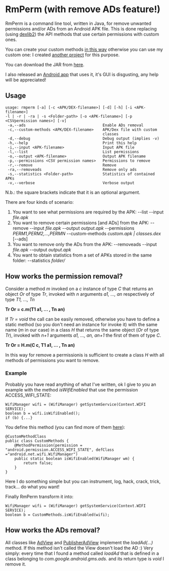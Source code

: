 # RmPerm (with remove ADs feature!)

RmPerm is a command line tool, written in Java, for remove unwanted permissions and/or ADs from an Android APK file.
This is done replacing (using [dexlib2](https://github.com/JesusFreke/smali/tree/master/dexlib2)) the API methods that use certain permissions with custom ones.

You can create your custom methods [in this way](https://github.com/simoneaonzo/ApkWithCustomMethods/blob/master/app/src/main/java/com/example/apkwithcustommethods/CustomMethods.java)
otherwise you can use my custom one: I created [another project](https://github.com/simoneaonzo/ApkWithCustomMethods) for this purpose.

You can download the JAR from [here](https://github.com/simoneaonzo/RmPerm/blob/master/build/libs/rmperm-all.jar?raw=true).

I also released an [Android app](https://github.com/simoneaonzo/AndRmPerm) that uses it, it's GUI is disgusting, any help will be appreciated!

## Usage

```
usage: rmperm [-a] [-c <APK/DEX-filename>] [-d] [-h] [-i <APK-filename>]
-l | -r | -ra | -s <Folder-path> [-o <APK-filename>] [-p <CSVpermission names>] [-v]
 -a,--ads                                  Enable ADs removal
 -c,--custom-methods <APK/DEX-filename>    APK/Dex file with custom
                                           classes
 -d,--debug                                Debug output (implies -v)
 -h,--help                                 Print this help
 -i,--input <APK-filename>                 Input APK file
 -l,--list                                 List permissions
 -o,--output <APK-filename>                Output APK filename
 -p,--permissions <CSV permission names>   Permissions to remove
 -r,--remove                               Remove
 -ra,--removeads                           Remove only ads
 -s,--statistics <Folder-path>             Statistics of contained APKs
 -v,--verbose                              Verbose output
```

N.b.: the square brackets indicate that it is an optional argument.

There are four kinds of scenario:

1. You want to see what permissions  are required by the APK:
 --list
  --input *file.apk*
2. You want to remove certain permissions [and ADs] from the APK:
  --remove
  --input *file.apk*
    --output *output.apk*
    --permissions *PERM1,PERM2,...,PERMN*
    --custom-methods *custom.apk | classes.dex*
    [--ads]
3. You want to remove only the ADs from the APK:
    --removeads
    --input *file.apk*
    --output *output.apk* 
4. You want to obtain statistics from a set of APKs stored in the same folder:
    --statistics *folder/*


## How works the permission removal?

Consider a method *m* invoked on a *c* instance of type *C* that returns an object *Or* of type *Tr*, invoked with *n* arguments *a1, ..., an* respectively of type *T1, ..., Tn*

**Tr Or = c.m(T1 a1, ... , Tn an)**

If *Tr = void* the call can be easily removed, otherwise you have to define a static method (so you don't need an instance for invoke it) with the same name (*m* in our case) in a class *H* that returns the same object (*Or* of type *Tr*), invoked with *n+1* arguments *a1, ..., an, an+1* the first of them of type *C*.

**Tr Or = H.m(C c, T1 a1, ... , Tn an)**

In this way for remove a permissionis is sufficient to create a class *H* with all methods of permissions you want to remove.


### Example

Probably you have read anything of what I've written, ok I give to you an example with the method *isWifiEnabled* that use the permission ACCESS_WIFI_STATE:
```
WifiManager wifi = (WifiManager) getSystemService(Context.WIFI SERVICE);
boolean b = wifi.isWifiEnabled();
if (b) {...}
```

You define this method (you can find more of them [here](https://github.com/simoneaonzo/CustomApp/blob/master/app/src/main/java/com/custom/customapp/CustomMethods.java)):
```
@CustomMethodClass
public class CustomMethods {
    @MethodPermission(permission = "android.permission.ACCESS_WIFI_STATE", defClass ="android.net.wifi.WifiManager")
    public static boolean isWifiEnabled(WifiManager wm) {
        return false;
    }
}
```
Here I do something simple but you can instrument, log, hack, crack, trick, track... do what you want!


Finally RmPerm transform it into:
```
WifiManager wifi = (WifiManager) getSystemService(Context.WIFI SERVICE);
boolean b = CustomMethods.isWifiEnabled(wifi);
```

## How works the ADs removal?

All classes like [AdView](https://developers.google.com/android/reference/com/google/android/gms/ads/AdView) and [PublisherAdView](https://developers.google.com/android/reference/com/google/android/gms/ads/doubleclick/PublisherAdView) implement the *loadAd(...)* method.
If this method isn't called the View doesn't load the AD :)
Very simply: every time that I found a method called *loadAd* that is defined in a class belonging to *com.google.android.gms.ads.* and its return type is *void* I remove it.

